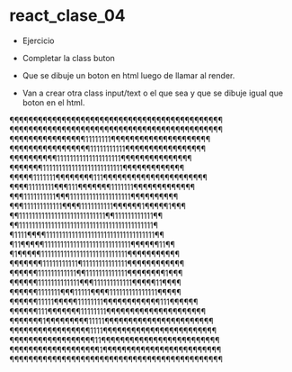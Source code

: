 # react_clase_04

* Ejercicio

* Completar la class buton

* Que se dibuje un boton en html luego de llamar al render.

* Van a crear otra class input/text o el que sea y que se dibuje igual que boton en el html.


¶¶¶¶¶¶¶¶¶¶¶¶¶¶¶¶¶¶¶¶¶¶¶¶¶¶¶¶¶¶¶¶¶¶¶¶¶¶¶¶¶¶¶¶¶
¶¶¶¶¶¶¶¶¶¶¶¶¶¶¶¶¶¶¶¶¶¶¶¶¶¶¶¶¶¶¶¶¶¶¶¶¶¶¶¶¶¶¶¶¶
¶¶¶¶¶¶¶¶¶¶¶¶¶¶¶¶11111111¶¶¶¶¶¶¶¶¶¶¶¶¶¶¶¶¶¶¶¶¶
¶¶¶¶¶¶¶¶¶¶¶¶¶¶¶¶¶11111111111¶¶¶¶¶¶¶¶¶¶¶¶¶¶¶¶¶
¶¶¶¶¶¶¶¶¶¶11111111111111111111¶¶¶¶¶¶¶¶¶¶¶¶¶¶¶
¶¶¶¶¶¶¶1111111111111111111111111¶¶¶¶¶¶¶¶¶¶¶¶¶
¶¶¶¶¶1111111¶¶¶¶¶¶¶¶111¶¶¶¶¶¶¶¶¶¶¶¶¶¶¶¶¶¶¶¶¶¶
¶¶¶¶11111111¶¶¶111¶¶¶¶¶¶¶1111111¶¶¶¶¶¶¶¶¶¶¶¶¶
¶¶¶1111111111¶¶¶1111111111111111111¶¶¶¶¶¶¶¶¶¶
¶¶¶111111111111¶¶¶¶1111111111¶¶¶¶¶¶1¶¶¶¶¶1¶¶¶
¶¶111111111111111111111111111¶¶111111111111¶¶
¶¶111111111111111111111111111111111111111111¶
¶1111¶¶¶¶1111111111111111111111111111111111¶¶
¶11¶¶¶¶¶111111111111111111111111111¶¶¶¶¶¶11¶¶
¶1¶¶¶¶¶111111111111111111111111111¶¶¶¶¶¶¶¶¶¶¶
¶¶¶¶¶¶¶11111111111¶11111111111111¶¶¶¶¶¶¶¶¶¶¶¶
¶¶¶¶¶¶111111111111¶¶1111111111111¶¶¶¶¶¶¶¶1¶¶¶
¶¶¶¶¶¶1111111111111¶¶¶111111111111¶¶¶¶¶11¶¶¶¶
¶¶¶¶¶¶1111111¶¶¶11111¶¶¶¶111111111111111¶¶¶¶¶
¶¶¶¶¶¶11111¶¶¶¶¶11111111¶¶¶¶¶¶¶¶¶¶¶¶111¶¶¶¶¶¶
¶¶¶¶¶¶111¶¶¶¶¶¶¶11111111¶¶¶¶¶¶¶¶¶¶¶¶¶¶¶¶¶¶¶¶¶
¶¶¶¶¶¶¶1¶¶¶¶¶¶¶¶¶11111¶¶¶¶¶¶¶¶¶¶¶¶¶¶¶¶¶¶¶¶¶¶¶
¶¶¶¶¶¶¶¶¶¶¶¶¶¶¶¶¶1111¶¶¶¶¶¶¶¶¶¶¶¶¶¶¶¶¶¶¶¶¶¶¶¶
¶¶¶¶¶¶¶¶¶¶¶¶¶¶¶¶¶¶11¶¶¶¶¶¶¶¶¶¶¶¶¶¶¶¶¶¶¶¶¶¶¶¶¶
¶¶¶¶¶¶¶¶¶¶¶¶¶¶¶¶¶¶¶1¶¶¶¶¶¶¶¶¶¶¶¶¶¶¶¶¶¶¶¶¶¶¶¶¶
¶¶¶¶¶¶¶¶¶¶¶¶¶¶¶¶¶¶¶¶¶¶¶¶¶¶¶¶¶¶¶¶¶¶¶¶¶¶¶¶¶¶¶¶¶
